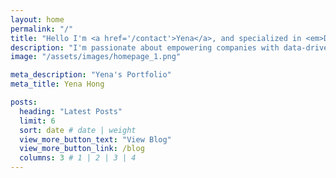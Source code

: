 ```yaml
---
layout: home
permalink: "/"
title: "Hello I'm <a href='/contact'>Yena</a>, and specialized in <em>Data Science / Financial Institutions Consulting</em>."
description: "I'm passionate about empowering companies with data-driven insights"
image: "/assets/images/homepage_1.png"

meta_description: "Yena's Portfolio"
meta_title: Yena Hong

posts:
  heading: "Latest Posts"
  limit: 6
  sort: date # date | weight
  view_more_button_text: "View Blog"
  view_more_button_link: /blog
  columns: 3 # 1 | 2 | 3 | 4
---
```


